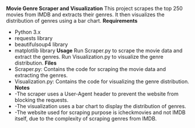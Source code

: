 **Movie Genre Scraper and Visualization**
This project scrapes the top 250 movies from IMDB and extracts their genres. It then visualizes the distribution of genres using a bar chart.
**Requirements**
* Python 3.x
* requests library
* beautifulsoup4 library
* matplotlib library
**Usage**
Run Scraper.py to scrape the movie data and extract the genres.
Run Visualization.py to visualize the genre distribution.
**Files**
* Scraper.py: Contains the code for scraping the movie data and extracting the genres.
* Visualization.py: Contains the code for visualizing the genre distribution.
**Notes**
* -The scraper uses a User-Agent header to prevent the website from blocking the requests.
* -The visualization uses a bar chart to display the distribution of genres.
* -The website used for scraping purpose is icheckmovies and not IMDB itself, due to the complexity of scraping genres from IMDB.
